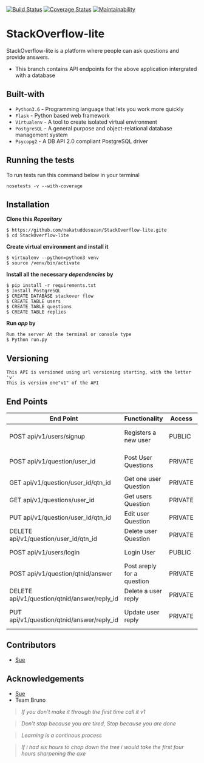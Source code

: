 [![Build Status](https://travis-ci.org/nakatuddesuzan/stackoverflowlite-db.svg?branch=challenge-three)](https://travis-ci.org/nakatuddesuzan/stackoverflowlite-db)
[![Coverage Status](https://coveralls.io/repos/github/nakatuddesuzan/stackoverflowlite-db/badge.svg?branch=challenge-three)](https://coveralls.io/github/nakatuddesuzan/stackoverflowlite-db?branch=challenge-three)
[![Maintainability](https://api.codeclimate.com/v1/badges/fad529d91f2cdd36cf22/maintainability)](https://codeclimate.com/github/nakatuddesuzan/stackoverflowlite-db/maintainability)
# StackOverflow-lite
StackOverflow-lite is a platform where people can ask questions and provide answers.

- This branch contains API endpoints for the above application intergrated with a database

## Built-with
- `Python3.6` - Programming language that lets you work more quickly
- `Flask` - Python based web framework
- `Virtualenv` - A tool to create isolated virtual environment
- `PostgreSQL` - A general purpose and object-relational database management system
- `Psycopg2`   - A DB API 2.0 compliant PostgreSQL driver 

## Running the tests
To run tests run this command below in your terminal

```
nosetests -v --with-coverage
```

## Installation
**Clone this _Repository_**
```
$ https://github.com/nakatuddesuzan/StackOverflow-lite.gite
$ cd StackOverflow-lite
```
**Create virtual environment and install it**
```
$ virtualenv --python=python3 venv
$ source /venv/bin/activate
```
**Install all the necessary _dependencies_ by**
```
$ pip install -r requirements.txt
$ Install PostgreSQL
$ CREATE DATABASE stackover flow
$ CREATE TABLE users
$ CREATE TABLE questions
$ CREATE TABLE replies

```
**Run _app_ by**

```
Run the server At the terminal or console type
$ Python run.py
```
## Versioning
```
This API is versioned using url versioning starting, with the letter 'v'
This is version one"v1" of the API
```
## End Points
|           End Point                      |     Functionality     |   Access   | Requirements|
|   -------------------------------------- |-----------------------|------------|-------------|
|     POST   api/v1/users/signup           | Registers a new user  |   PUBLIC   | email, password, username
|     POST api/v1/question/user_id         | Post User Questions   |   PRIVATE  | description, title, subject, user_id |
|     GET  api/v1/question/user_id/qtn_id  | Get one user Question |   PRIVATE  |user_id, question_id
|     GET  api/v1/questions/user_id        | Get users Question    |    PRIVATE  |user_id
|     PUT api/v1/question/user_id/qtn_id   | Edit user Question    |   PRIVATE  |user_id, question_id
|    DELETE api/v1/question/user_id/qtn_id | Delete user Question  |   PRIVATE  |user_id, question_id
|    POST   api/v1/users/login             | Login User            |   PUBLIC   |Email, password
|POST api/v1/question/qtnid/answer         | Post areply for a question|PRIVATE |user_id, question_id
|DELETE api/v1/question/qtnid/answer/reply_id|Delete a user reply  | PRIVATE    |user_id, qtn_id, reply
|PUT api/v1/question/qtnid/answer/reply_id|Update user reply       |PRIVATE |user_id, reply_id, qtn_id

## Contributors
- [Sue](https://github.com/nakatuddesuzan)

## Acknowledgements
- [Sue](https://github.com/nakatuddesuzan)
- Team Bruno

> *If you don't make it through the first time call it v1*

> *Don't stop because you are tired, Stop because you are done*

> *Learning is a continous process*

> *If i had six hours to chop down the tree i would take the first four hours sharpening the axe*
